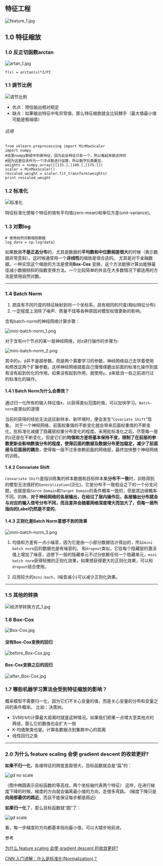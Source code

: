﻿## 特征工程

![feature_1.jpg](https://i.imgur.com/poevApe.jpg)

## 1.0 特征缩放
### 1.0 反正切函数arctan
![artan_1.jpg](https://i.imgur.com/Lobk1EL.jpg)

```
f(x) = arctan(x)*2/PI
```
###  1.1 调节比例
![调节比例](https://i.imgur.com/GfRSDjV.png)

- 优点：预估输出相对稳定
- 缺点：如果输出特征中有异常值，那么特征缩放就会比较棘手（最大值最小值可能是极端值）

###### 应用
```
from sklearn.preprocessing import MinMaxScaler
import numpy
#这里numpy数组中的是特征，因为此处特征只有一个，所以看起来是这样的
#因为这里应该作为一个浮点数进行运算，所以数字后面要加.
weights = numpy.array([[115.],[140.],[175.]])
scaler = MinMaxScaler()
rescaled_weight = scaler.fit_transform(weights)
print rescaled_weight
```

### 1.2 标准化
![标准化](https://i.imgur.com/9IDUEHR.png)

特征标准化使每个特征的值有平均值(zero-mean)和单位方差(unit-variance)。

### 1.3 对数log
```
# 使用自然对数缩放数据
log_data = np.log(data)
```
如果数据**不是正态分布**的，尤其是数据的**平均数和中位数相差很大**的时候（表示数据非常歪斜）。这时候通常用一个**非线性**的缩放是很合适的。
尤其是对于金融数据。一种实现这个缩放的方法是使用**Box-Cox** 变换，这个方法能够计算出能够最佳减小数据倾斜的指数变换方法。一个比较简单的并且在大多数情况下都适用的方法是使用自然对数。

----------

### 1.4 Batch Norm
1. 把具有不同尺度的特征映射到同一个坐标系，具有相同的尺度(相似特征分布)
2. 一定程度上消除了噪声、质量不佳等各种原因对模型权值更新的影响。

含有batch-norm的神经网络计算步骤：

![mini-batch-norm_1.png](https://i.imgur.com/wFGzFb4.png)

对于含有m个节点的某一层神经网络，对z进行操作的步骤为:

![mini-batch-norm_2.png](https://i.imgur.com/sfNipn1.png)

其中的`γ`、`β`并不是超参数，而是两个需要学习的参数，神经网络自己去学着使用和修改这两个扩展参数。这样神经网络就能自己慢慢琢磨出前面的标准化操作到底有没有起到优化的作用。如果没有起到作用，就使用`γ`、`β`来抵消一些之前进行过的标准化的操作。

#### 1.4.1 Batch Norm为什么会奏效？
通过归一化所有的输入特征值x，以获得类似范围的值，可以加快学习。`Batch-norm`是类似的道理

当前的获得的经验无法适应新样本、新环境时，便会发生“`Covariate Shift`”现象。 对于一个神经网络，前面权重值的不断变化就会带来后面权重值的不断变化，批标准化减缓了隐藏层权重分布变化的程度。采用批标准化之后，尽管每一层的z还是在不断变化，但是它们的**均值和方差将基本保持不变，限制了在前层的参数更新会影响数值分布的程度，使得后面的数据及数据分布更加稳定，减少了前面层与后面层的耦合**，使得每一层不过多依赖前面的网络层，最终加快整个神经网络的训练。

#### 1.4.2 Convariate Shift
`Convariate Shift`是指训练集的样本数据和目标样本集**分布不一致**时，训练得到的模型无法很好的`Generalization`(泛化)。它是分布不一致假设之下的一个分支问题，也就是指`Sorce Domain`和`Target Domain`的条件概率一致的，但是其边缘概率不同。的确，**对于神经网络的各层输出，在经过了层内操作后，各层输出分布就会与对应的输入信号分布不同，而且差异会随着网络深度增大而加大了，但每一层所指向的Label仍然是不变的**。

#### 1.4.3 正则化是Batch Norm意想不到的效果
![mini-batch-norm_3.png](https://i.imgur.com/ngj1TAq.png)

1. 均值和方差有一点小噪音，因为它是由一小部分数据估计得出的，所以`mini batch norm`后的数据也是有噪音的。 和`dropout`类似，它往每个隐藏层的激活值上增加了噪音，迫使下一层的隐藏单元不过分依赖任何一个隐藏单元，`mini batch norm`获得轻微的正则化效果，如果想获得更大的正则化效果，可以和`dropout`结合使用。

2. 应用较大的`mini-bach`，(噪音减小)可以减少正则化效果。

----------

### 1.5  其他的转换
![经济学转换方式_1.jpg](https://i.imgur.com/PevGIqH.jpg)

### 1.6 Box-Cox
![Box-Cox.jpg](https://i.imgur.com/RYBEGyi.jpg)

#### 没有Box-Cox变换的回归
![before_Box-Cox.jpg](https://i.imgur.com/QiRZGTK.jpg)

#### Box-Cox变换之后的回归
![after_Box-Cox.jpg](https://i.imgur.com/cDEP7y3.jpg)


### 1.7 哪些机器学习算法会受到特征缩放的影响？
概率模型不需要归一化，因为它们不关心变量的值，而是关心变量的分布和变量之间的条件概率。
比如：决策树。

- SVM(rbf)计算最大距离时就是这种情况。如果我们把某一点增大至其他点的两倍，那么它的数值也会扩大一倍
- K-均值聚类也是。计算各数据点到集群中心的距离
- 线性回归之类
----------

### 2.0 为什么 feature scaling 会使 gradient descent 的收敛更好?
**如果不归一化**，各维特征的跨度差距很大，目标函数就会是“扁”的：

![gd no scale](https://pic4.zhimg.com/8adda8341490329a5ffcfcd9dc808788_r.jpg)

（图中椭圆表示目标函数的等高线，两个坐标轴代表两个特征）
这样，在进行梯度下降的时候，梯度的方向就会偏离最小值的方向，走很多弯路。
(梯度下降只是**向局部最优的趋近**，而且不能保证每步都是趋近)

**如果归一化**了，那么目标函数就“圆”了：

![gd scale](https://pic3.zhimg.com/80/43c33fb1801c3d35f94b06bd2bfd277c_hd.jpg)

看，每一步梯度的方向都基本指向最小值，可以大踏步地前进。

参考 

[为什么 feature scaling 会使 gradient descent 的收敛更好?](https://www.zhihu.com/question/37129350 "为什么 feature scaling 会使 gradient descent 的收敛更好?")

[CNN 入门讲解：什么是标准化(Normalization)？](https://zhuanlan.zhihu.com/p/35597976)

